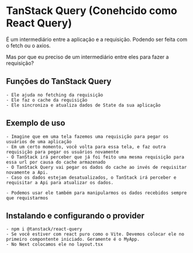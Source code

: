 # TanStack Query (Conehcido como React Query)

É um intermediário entre a aplicação e a requisição. Podendo ser feita com o fetch ou o axios.

Mas por que eu preciso de um intermediário entre eles para fazer a requisição?

## Funções do TanStack Query

    - Ele ajuda no fetching da requisição
    - Ele faz o cache da requisição
    - Ele sincroniza e atualiza dados de State da sua aplicação

## Exemplo de uso

    - Imagine que em uma tela fazemos uma requisição para pegar os usuários de uma aplicação
    - Em um certo momento, você volta para essa tela, e faz outra requisição para pegar os usuários novamente
    - O TanStack irá perceber que já foi feito uma mesma requisição para essa url por causa do cache armazenado
    - O TanStack Query vai pegar os dados do cache ao invés de requisitar novamente a Api.
    - Caso os dados estejam desatualizados, o TanStack irá perceber e requisitar a Api para atualizar os dados.

    - Podemos usar ele também para manipularmos os dados recebidos sempre que requistarmos

## Instalando e configurando o provider

    - npm i @tanstack/react-query
    - Se você estiver com react puro como o Vite. Devemos colocar ele no primeiro compontente iniciado. Geramente é o MyApp.
    - No Next colocamos ele no layout.tsx